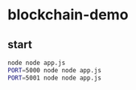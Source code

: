 # blockchain-demo

## start

```bash
node node app.js
PORT=5000 node node app.js
PORT=5001 node node app.js
```
